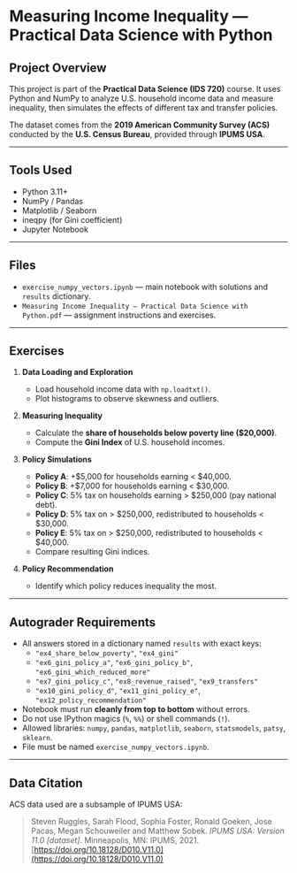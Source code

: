 # Measuring Income Inequality — Practical Data Science with Python

## Project Overview
This project is part of the **Practical Data Science (IDS 720)** course. It uses Python and NumPy to analyze U.S. household income data and measure inequality, then simulates the effects of different tax and transfer policies.  

The dataset comes from the **2019 American Community Survey (ACS)** conducted by the **U.S. Census Bureau**, provided through **IPUMS USA**.

---

## Tools Used
- Python 3.11+
- NumPy / Pandas
- Matplotlib / Seaborn
- ineqpy (for Gini coefficient)
- Jupyter Notebook

---

## Files
- `exercise_numpy_vectors.ipynb` — main notebook with solutions and `results` dictionary.  
- `Measuring Income Inequality — Practical Data Science with Python.pdf` — assignment instructions and exercises.

---

## Exercises
1. **Data Loading and Exploration**  
   - Load household income data with `np.loadtxt()`.
   - Plot histograms to observe skewness and outliers.

2. **Measuring Inequality**  
   - Calculate the **share of households below poverty line ($20,000)**.  
   - Compute the **Gini Index** of U.S. household incomes.

3. **Policy Simulations**  
   - **Policy A**: +$5,000 for households earning < $40,000.  
   - **Policy B**: +$7,000 for households earning < $30,000.  
   - **Policy C**: 5% tax on households earning > $250,000 (pay national debt).  
   - **Policy D**: 5% tax on > $250,000, redistributed to households < $30,000.  
   - **Policy E**: 5% tax on > $250,000, redistributed to households < $40,000.  
   - Compare resulting Gini indices.

4. **Policy Recommendation**  
   - Identify which policy reduces inequality the most.

---

## Autograder Requirements
- All answers stored in a dictionary named `results` with exact keys:  
  - `"ex4_share_below_poverty"`, `"ex4_gini"`  
  - `"ex6_gini_policy_a"`, `"ex6_gini_policy_b"`, `"ex6_gini_which_reduced_more"`  
  - `"ex7_gini_policy_c"`, `"ex8_revenue_raised"`, `"ex9_transfers"`  
  - `"ex10_gini_policy_d"`, `"ex11_gini_policy_e"`, `"ex12_policy_recommendation"`  
- Notebook must run **cleanly from top to bottom** without errors.  
- Do not use IPython magics (`%`, `%%`) or shell commands (`!`).  
- Allowed libraries: `numpy`, `pandas`, `matplotlib`, `seaborn`, `statsmodels`, `patsy`, `sklearn`.  
- File must be named `exercise_numpy_vectors.ipynb`.

---

## Data Citation
ACS data used are a subsample of IPUMS USA:

> Steven Ruggles, Sarah Flood, Sophia Foster, Ronald Goeken, Jose Pacas, Megan Schouweiler and Matthew Sobek. *IPUMS USA: Version 11.0 [dataset]*. Minneapolis, MN: IPUMS, 2021.  
> [https://doi.org/10.18128/D010.V11.0](https://doi.org/10.18128/D010.V11.0)

